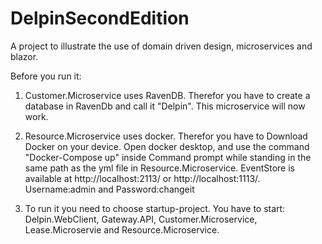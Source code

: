 # DelpinSecondEdition
A project to illustrate the use of domain driven design, microservices and blazor.

Before you run it:

1) Customer.Microservice uses RavenDB. Therefor you have to create a database in RavenDb and call it "Delpin". This microservice will now work.

2) Resource.Microservice uses docker. Therefor you have to Download Docker on your device. Open docker desktop, and use the command "Docker-Compose up" inside Command prompt while standing in the same path as the yml file in Resource.Microservice. EventStore is available at http://localhost:2113/ or http://localhost:1113/. Username:admin and Password:changeit

3) To run it you need to choose startup-project. You have to start: Delpin.WebClient, Gateway.API, Customer.Microservice, Lease.Microservie and Resource.Microservice. 

